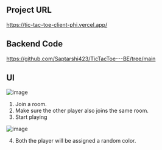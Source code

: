 ## Project URL
https://tic-tac-toe-client-phi.vercel.app/

## Backend Code
https://github.com/Saptarshi423/TicTacToe---BE/tree/main

## UI
![image](https://github.com/user-attachments/assets/68115e8c-a1af-47e4-95cf-f3d252471180)

1. Join a room.
2. Make sure the other player also joins the same room.
3. Start playing

![image](https://github.com/user-attachments/assets/32ef7cdb-9766-498b-a621-9b1a5c87c4c5)

4. Both the player will be assigned a random color.
 



